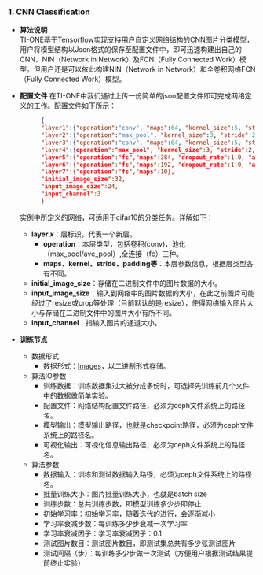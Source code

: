 ### 1. CNN Classification

* **算法说明**  
  TI-ONE基于Tensorflow实现支持用户自定义网络结构的CNN图片分类模型，用户将模型结构以Json格式的保存至配置文件中，即可迅速构建出自己的CNN、NIN（Network in Network）及FCN（Fully Connected Work）模型。但用户还是可以依此构建NIN（Network in Network）和全卷积网络FCN（Fully Connected Work）模型。

* **配置文件**
  在TI-ONE中我们通过上传一份简单的json配置文件即可完成网络定义的工作。配置文件如下所示：

  ```json
        {
        "layer1":{"operation":"conv", "maps":64, "kernel_size":5, "stride":1, "padding":"SAME", "activation_func":"relu"},
        "layer2":{"operation":"max_pool", "kernel_size":3, "stride":2, "padding":"SAME"},
        "layer3":{"operation":"conv", "maps":64, "kernel_size":5, "stride":1, "padding":"SAME", "activation_func":"relu"},
        "layer4":{operation":"max_pool", "kernel_size":3, "stride":2, "padding":"SAME"},
        "layer5":{"operation":"fc","maps":384, "dropout_rate":1.0, "activation_func":"relu"},
        "layer6":{"operation":"fc","maps":192, "dropout_rate":1.0, "activation_func":"relu"},
        "layer7":{"operation":"fc","maps":10},
        "initial_image_size":32,
        "input_image_size":24,
        "input_channel":3
        }
  ```

  实例中所定义的网络，可适用于cifar10的分类任务。详解如下：  
    - __layer _x___：层标识，代表一个新层。  
      - __operation__：本层类型，包括卷积(conv)，池化（max_pool/ave_pool）,全连接（fc）三种。  
      - __maps、kernel、stride、padding等__：本层参数信息，根据层类型各有不同。
    - __initial_image_size__：存储在二进制文件中的图片数据的大小。
    - __input_image_size__：输入到网络中的图片数据的大小，在此之前图片可能经过了resize或crop等处理（目前默认的是resize），使得网络输入图片大小与存储在二进制文件中的图片大小有所不同。  
    - __input_channel__：指输入图片的通道大小。


* **训练节点**
  - 数据形式
    - 数据形式：[Images](../deeplearning/dl_dataformat.md)，以二进制形式存储。   
  - 算法IO参数
    - 训练数据：训练数据集过大被分成多份时，可选择先训练前几个文件中的数据做简单实验。
    - 配置文件：网络结构配置文件路径，必须为ceph文件系统上的路径名。
    - 模型输出：模型输出路径，也就是checkpoint路径，必须为ceph文件系统上的路径名。
    - 可视化输出：可视化信息输出路径，必须为ceph文件系统上的路径名。
  - 算法参数
    - 数据输入：训练和测试数据输入路径，必须为ceph文件系统上的路径名。
    - 批量训练大小：图片批量训练大小，也就是batch size
    - 训练步数：总共训练步数，即模型训练多少步即停止
    - 初始学习率：初始学习率，随着迭代的进行，会逐渐减小
    - 学习率衰减步数：每训练多少步衰减一次学习率
    - 学习率衰减因子：学习率衰减因子：0.1
    - 测试图片数目：测试图片数目，即测试集总共有多少张测试图片
    - 测试间隔（步）：每训练多少步做一次测试（方便用户根据测试结果提前终止实验）
